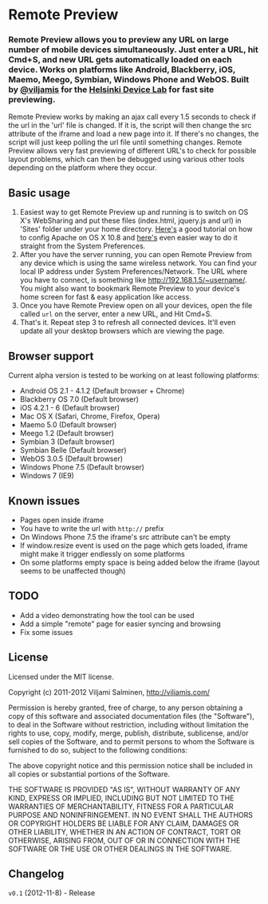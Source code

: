 # Remote Preview

### Remote Preview allows you to preview any URL on large number of mobile devices simultaneously. Just enter a URL, hit Cmd+S, and new URL gets automatically loaded on each device. Works on platforms like Android, Blackberry, iOS, Maemo, Meego, Symbian, Windows Phone and WebOS. Built by [@viljamis](http://twitter.com/viljamis) for the [Helsinki Device Lab](http://devicelab.fi) for fast site previewing. 

Remote Preview works by making an ajax call every 1.5 seconds to check if the url in the 'url' file is changed. If it is, the script will then change the src attribute of the iframe and load a new page into it. If there's no changes, the script will just keep polling the url file until something changes. Remote Preview allows very fast previewing of different URL's to check for possible layout problems, which can then be debugged using various other tools depending on the platform where they occur.

## Basic usage

1. Easiest way to get Remote Preview up and running is to switch on OS X's WebSharing and put these files (index.html, jquery.js and url) in 'Sites' folder under your home directory. [Here's](http://coolestguyplanettech.com/downtown/install-and-configure-apache-mysql-php-and-phpmyadmin-osx-108-mountain-lion) a good tutorial on how to config Apache on OS X 10.8 and [here's](http://clickontyler.com/blog/2012/02/web-sharing-mountain-lion/) even easier way to do it straight from the System Preferences.
2. After you have the server running, you can open Remote Preview from any device which is using the same wireless network. You can find your local IP address under System Preferences/Network. The URL where you have to connect, is something like http://192.168.1.5/~username/. You might also want to bookmark Remote Preview to your device's home screen for fast & easy application like access.
3. Once you have Remote Preview open on all your devices, open the file called `url` on the server, enter a new URL, and Hit Cmd+S.
4. That's it. Repeat step 3 to refresh all connected devices. It'll even update all your desktop browsers which are viewing the page.

## Browser support

Current alpha version is tested to be working on at least following platforms:

* Android OS 2.1 - 4.1.2 (Default browser + Chrome)
* Blackberry OS 7.0 (Default browser)
* iOS 4.2.1 - 6 (Default browser)
* Mac OS X (Safari, Chrome, Firefox, Opera)
* Maemo 5.0 (Default browser)
* Meego 1.2 (Default browser)
* Symbian 3 (Default browser)
* Symbian Belle (Default browser)
* WebOS 3.0.5 (Default browser)
* Windows Phone 7.5 (Default browser)
* Windows 7 (IE9)

## Known issues

* Pages open inside iframe
* You have to write the url with `http://` prefix
* On Windows Phone 7.5 the iframe's src attribute can't be empty
* If window.resize event is used on the page which gets loaded, iframe might make it trigger endlessly on some platforms
* On some platforms empty space is being added below the iframe (layout seems to be unaffected though)

## TODO

* Add a video demonstrating how the tool can be used
* Add a simple "remote" page for easier syncing and browsing
* Fix some issues

## License

Licensed under the MIT license.

Copyright (c) 2011-2012 Viljami Salminen, http://viljamis.com/

Permission is hereby granted, free of charge, to any person obtaining a copy of this software and associated documentation files (the "Software"), to deal in the Software without restriction, including without limitation the rights to use, copy, modify, merge, publish, distribute, sublicense, and/or sell copies of the Software, and to permit persons to whom the Software is furnished to do so, subject to the following conditions:

The above copyright notice and this permission notice shall be included in all copies or substantial portions of the Software.

THE SOFTWARE IS PROVIDED "AS IS", WITHOUT WARRANTY OF ANY KIND, EXPRESS OR IMPLIED, INCLUDING BUT NOT LIMITED TO THE WARRANTIES OF MERCHANTABILITY, FITNESS FOR A PARTICULAR PURPOSE AND NONINFRINGEMENT. IN NO EVENT SHALL THE AUTHORS OR COPYRIGHT HOLDERS BE LIABLE FOR ANY CLAIM, DAMAGES OR OTHER LIABILITY, WHETHER IN AN ACTION OF CONTRACT, TORT OR OTHERWISE, ARISING FROM, OUT OF OR IN CONNECTION WITH THE SOFTWARE OR THE USE OR OTHER DEALINGS IN THE SOFTWARE.


## Changelog

`v0.1` (2012-11-8) - Release